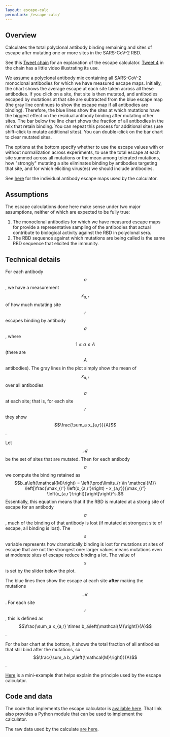 ```yaml
---
layout: escape-calc
permalink: /escape-calc/
---
```


## Overview
Calculates the total polyclonal antibody binding remaining and sites of escape after mutating one or more sites in the SARS-CoV-2 RBD.

See this [Tweet chain](https://twitter.com/jbloom_lab/status/1468001874989121542) for an explanation of the escape calculator.
[Tweet 4](https://twitter.com/jbloom_lab/status/1468001909092995073) in the chain has a little video illustrating its use.

We assume a polyclonal antibody mix containing all SARS-CoV-2 monoclonal antibodies for which we have measured escape maps.
Initially, the chart shows the average escape at each site taken across all these antibodies.
If you click on a site, that site is then mutated, and antibodies escaped by mutations at that site are subtracted from the blue escape map (the gray line continues to show the escape map if all antibodies are binding).
Therefore, the blue lines show the sites at which mutations have the biggest effect on the residual antibody binding after mutating other sites.
The bar below the line chart shows the fraction of all antibodies in the mix that retain binding.
You can repeat this process for additional sites (use shift-click to mutate additional sites).
You can double-click on the bar chart to clear mutated sites.

The options at the bottom specify whether to use the escape values with or without normalization across experiments, to use the total escape at each site summed across all mutations or the mean among tolerated mutations, how "strongly" mutating a site eliminates binding by antibodies targeting that site, and for which eliciting virus(es) we should include antibodies.

See [here](https://jbloomlab.github.io/SARS2_RBD_Ab_escape_maps/) for the individual antibody escape maps used by the calculator.

## Assumptions
The escape calculations done here make sense under two major assumptions, neither of which are expected to be fully true:
 1. The monoclonal antibodies for which we have measured escape maps for provide a representative sampling of the antibodies that actual contribute to biological activity against the RBD in polyclonal sera.
 2. The RBD sequence against which mutations are being called is the same RBD sequence that elicited the immunity.

## Technical details
For each antibody $$a$$, we have a measurement $$x_{a,r}$$ of how much mutating site $$r$$ escapes binding by antibody $$a$$, where $$1 \le a \le A$$ (there are $$A$$ antibodies).
The gray lines in the plot simply show the mean of $$x_{a,r}$$ over all antibodies $$a$$ at each site; that is, for each site $$r$$ they show $$\frac{\sum_a x_{a,r}}{A}$$.

Let $$\mathcal{M}$$ be the set of sites that are mutated.
Then for each antibody $$a$$ we compute the binding retained as
$$b_a\left(\mathcal{M}\right) = \left(\prod\limits_{r \in \mathcal{M}} \left[\frac{\max_{r'} \left(x_{a,r'}\right) - x_{a,r}}{\max_{r'} \left(x_{a,r'}\right)}\right]\right)^s.$$
Essentially, this equation means that if the RBD is mutated at a strong site of escape for an antibody $$a$$, much of the binding of that antibody is lost (if mutated at strongest site of escape, all binding is lost).
The $$s$$ variable represents how dramatically binding is lost for mutations at sites of escape that are not the strongest one: larger values means mutations even at moderate sites of escape reduce binding a lot.
The value of $$s$$ is set by the slider below the plot.

The blue lines then show the escape at each site **after** making the mutations $$\mathcal{M}$$.
For each site $$r$$, this is defined as $$\frac{\sum_a x_{a,r} \times b_a\left(\mathcal{M}\right)}{A}$$.

For the bar chart at the bottom, it shows the total fraction of all antibodies that still bind after the mutations, so $$\frac{\sum_a b_a\left(\mathcal{M}\right)}{A}$$.

[Here](https://jbloomlab.github.io/SARS2_RBD_Ab_escape_maps/mini-example-escape-calc/) is a mini-example that helps explain the principle used by the escape calculator.

## Code and data
The code that implements the escape calculator is [available here](https://github.com/jbloomlab/SARS2_RBD_Ab_escape_maps).
That link also provides a Python module that can be used to implement the calculator.

The raw data used by the calculate [are here](https://raw.githubusercontent.com/jbloomlab/SARS2_RBD_Ab_escape_maps/main/processed_data/escape_calculator_data.csv).
